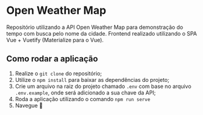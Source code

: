 # Open Weather Map

Repositório utilizando a API Open Weather Map para demonstração do tempo com busca pelo nome da cidade.
Frontend realizado utilizando o SPA Vue + Vuetify (Materialize para o Vue).

## Como rodar a aplicação

1. Realize o `git clone` do repositório;
2. Utilize o `npm install` para baixar as dependências do projeto;
3. Crie um arquivo na raiz do projeto chamado `.env` com base no arquivo `.env.example`, onde será adicionado a sua chave da API;
4. Roda a aplicação utilizando o comando `npm run serve`
5. Navegue :ship:
